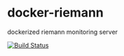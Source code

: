 # docker-riemann
dockerized riemann monitoring server

[![Build Status](https://travis-ci.org/cortwave/docker-riemann.svg?branch=master)](https://travis-ci.org/cortwave/docker-riemann)
